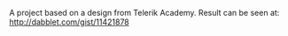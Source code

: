 A project based on a design from Telerik Academy.
Result can be seen at: http://dabblet.com/gist/11421878